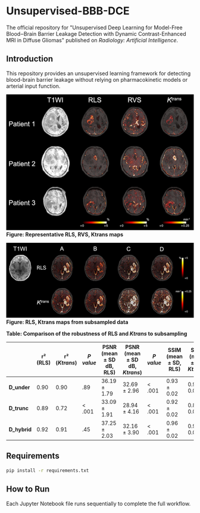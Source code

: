 # Unsupervised-BBB-DCE
The official repository for "Unsupervised Deep Learning for Model-Free Blood‒Brain Barrier Leakage Detection with Dynamic Contrast-Enhanced MRI in Diffuse Gliomas" published on _Radiology: Artificial Intelligence_.


## Introduction

This repository provides an unsupervised learning framework for detecting blood-brain barrier leakage without relying on pharmacokinetic models or arterial input function.

![Fig1](Figure2.png)
**Figure: Representative RLS, RVS, Ktrans maps**

![Fig2](Figure4.png)
**Figure: RLS, Ktrans maps from subsampled data**


**Table: Comparison of the robustness of RLS and *_Ktrans_* to subsampling**

|            | r² (RLS) | r² (*Ktrans*) | *P value* | PSNR (mean ± SD dB, RLS) | PSNR (mean ± SD dB, *Ktrans*) | *P value* | SSIM (mean ± SD, RLS) | SSIM (mean ± SD, *Ktrans*) | *P value* |
|------------|---------|-------------|----------|----------------------|----------------------|----------|------------------|------------------|----------|
| **D_under**  | 0.90    | 0.90        | .89      | 36.19 ± 1.79         | 32.69 ± 2.96         | < .001   | 0.93 ± 0.02      | 0.92 ± 0.03      | .01      |
| **D_trunc**  | 0.89    | 0.72        | < .001   | 33.09 ± 1.91         | 28.94 ± 4.16         | < .001   | 0.92 ± 0.02      | 0.87 ± 0.05      | < .001   |
| **D_hybrid** | 0.92    | 0.91        | .45      | 37.25 ± 2.03         | 32.16 ± 3.90         | < .001   | 0.96 ± 0.02      | 0.93 ± 0.04      | < .001   |





## Requirements
```sh
pip install -r requirements.txt
```

## How to Run
Each Jupyter Notebook file runs sequentially to complete the full workflow.
